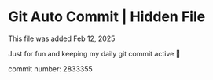 # Git Auto Commit | Hidden File

This file was added Feb 12, 2025

Just for fun and keeping my daily git commit active 🤪

commit number: 2833355
